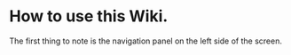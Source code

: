 <!-- TITLE: Home -->
<!-- SUBTITLE: A quick reference guide to all things TeraRecon -->

# How to use this Wiki.
The first thing to note is the navigation panel on the left side of the screen.